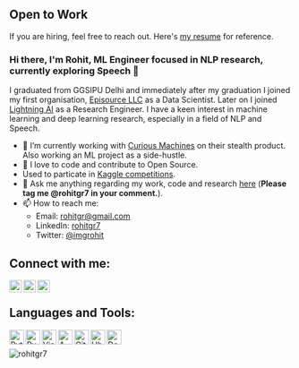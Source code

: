 ## Open to Work

If you are hiring, feel free to reach out. Here's [my resume](https://github.com/rohitgr7/resume/blob/master/Rohit_Data_Scientist.pdf) for reference.

### Hi there, I'm Rohit, ML Engineer focused in NLP research, currently exploring Speech 👋

I graduated from GGSIPU Delhi and immediately after my graduation I joined my first organisation, [Episource LLC](https://github.com/EpisourceLLC) as a Data Scientist. Later on I joined [Lightning AI](https://github.com/lightning-AI/) as a Research Engineer. I have a keen interest in machine learning and deep learning research, especially in a field of NLP and Speech.


- 🔭 I’m currently working with [Curious Machines](https://github.com/curious-Machines-AI) on their stealth product. Also working an ML project as a side-hustle.
- 🌱 I love to code and contribute to Open Source.
- Used to particate in [Kaggle competitions](https://kaggle.com/rohitgr).
- 💬 Ask me anything regarding my work, code and research [here](https://github.com/rohitgr7/rohitgr7/issues) (**Please tag me @rohitgr7 in your comment.**).
- 📫 How to reach me:
  - Email: rohitgr@gmail.com
  - LinkedIn: [rohitgr7](https://linkedin.com/in/rohitgr7)
  - Twitter: [@imgrohit](https://twitter.com/imgrohit)


## Connect with me:

[<img align="left" alt="imgrohit | Twitter" width="22px" src="https://www.vectorlogo.zone/logos/twitter/twitter-tile.svg" />](https://twitter.com/imgrohit)
[<img align="left" alt="rohitgr7 | Twitter" width="22px" src="https://www.vectorlogo.zone/logos/linkedin/linkedin-tile.svg" />](https://linkedin.com/in/rohitgr7)
[<img align="left" alt="rohitgr7 | Twitter" width="22px" src="https://www.vectorlogo.zone/logos/github/github-icon.svg" />](https://github.com/in/rohitgr7)

<br />

## Languages and Tools:
<img align="left" alt="Python" width="26px" src="https://www.vectorlogo.zone/logos/python/python-icon.svg" />
<img align="left" alt="PyTorch" width="26px" src="https://www.vectorlogo.zone/logos/pytorch/pytorch-icon.svg" />
<img align="left" alt="Visual Studio Code" width="26px" src="https://www.vectorlogo.zone/logos/visualstudio_code/visualstudio_code-icon.svg" />
<img align="left" alt="AWS" width="26px" src="https://www.vectorlogo.zone/logos/amazon_aws/amazon_aws-icon.svg" />
<img align="left" alt="Github" width="26px" src="https://www.vectorlogo.zone/logos/github/github-tile.svg" />
<img align="left" alt="Ubuntu" width="26px" src="https://www.vectorlogo.zone/logos/ubuntu/ubuntu-tile.svg" />
<img align="left" alt="Docker" width="26px" src="https://www.vectorlogo.zone/logos/docker/docker-tile.svg" />

<br />
<br />

<img align="center" src="https://github-readme-stats.vercel.app/api?username=rohitgr7&show_icons=true&locale=en" alt="rohitgr7" />
